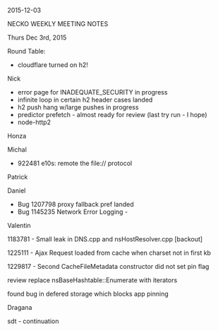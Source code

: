 2015-12-03

NECKO WEEKLY MEETING NOTES

Thurs Dec 3rd, 2015

Round Table:

- cloudflare turned on h2!

Nick

* error page for INADEQUATE_SECURITY in progress
* infinite loop in certain h2 header cases landed
* h2 push hang w/large pushes in progress
* predictor prefetch - almost ready for review (last try run - I hope)
* node-http2

Honza

Michal

 - 922481 e10s: remote the file:// protocol

Patrick

Daniel

* Bug 1207798 proxy fallback pref landed
* Bug 1145235  Network Error Logging -

Valentin

1183781 - Small leak in DNS.cpp and nsHostResolver.cpp [backout]

1225111 - Ajax Request loaded from cache when charset not in first kb

1229817 - Second CacheFileMetadata constructor did not set pin flag

review replace nsBaseHashtable::Enumerate with iterators

found bug in defered storage which blocks app pinning

Dragana

sdt - continuation

